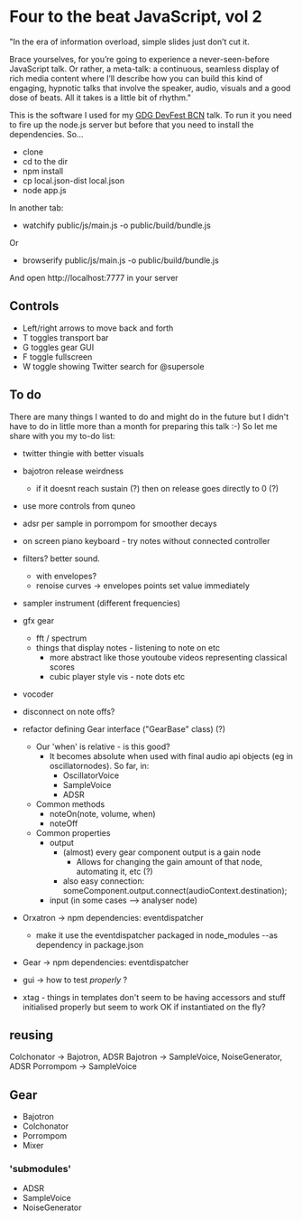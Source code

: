 # Four to the beat JavaScript, vol 2

"In the era of information overload, simple slides just don’t cut it.

Brace yourselves, for you’re going to experience a never-seen-before JavaScript talk. Or rather, a meta-talk: a continuous, seamless display of rich media content where I’ll describe how you can build this kind of engaging, hypnotic talks that involve the speaker, audio, visuals and a good dose of beats. All it takes is a little bit of rhythm."

This is the software I used for my [GDG DevFest BCN](http://bcn.gdgdevfest.com/) talk. To run it you need to fire up the node.js server but before that you need to install the dependencies. So...

* clone
* cd to the dir
* npm install
* cp local.json-dist local.json
* node app.js

In another tab:
* watchify public/js/main.js -o public/build/bundle.js

Or
* browserify public/js/main.js -o public/build/bundle.js

And open http://localhost:7777 in your server

## Controls

* Left/right arrows to move back and forth
* T toggles transport bar
* G toggles gear GUI
* F toggle fullscreen
* W toggle showing Twitter search for @supersole

## To do

There are many things I wanted to do and might do in the future but I didn't have to do in little more than a month for preparing this talk :-)
So let me share with you my to-do list:

- twitter thingie with better visuals
- bajotron release weirdness
	- if it doesnt reach sustain (?) then on release goes directly to 0 (?)
- use more controls from quneo
- adsr per sample in porrompom for smoother decays
- on screen piano keyboard - try notes without connected controller
- filters? better sound.
	- with envelopes?
	- renoise curves -> envelopes
		points set value immediately
- sampler instrument (different frequencies)
- gfx gear
	- fft / spectrum
	- things that display notes - listening to note on etc
		- more abstract like those youtoube videos representing classical scores
		- cubic player style vis - note dots etc
- vocoder
- disconnect on note offs?
- refactor defining Gear interface ("GearBase" class) (?)
	- Our 'when' is relative - is this good?
		- It becomes absolute when used with final audio api objects (eg in oscillatornodes). So far, in:
			- OscillatorVoice
			- SampleVoice
			- ADSR
	- Common methods
		- noteOn(note, volume, when)
		- noteOff
	- Common properties
		- output
			- (almost) every gear component output is a gain node
				- Allows for changing the gain amount of that node, automating it, etc (?)
			- also easy connection:
				someComponent.output.connect(audioContext.destination);
		- input (in some cases --> analyser node)

- Orxatron -> npm
	dependencies: eventdispatcher
	- make it use the eventdispatcher packaged in node_modules --as dependency in package.json
- Gear -> npm
	dependencies: eventdispatcher
- gui -> how to test *properly* ?
- xtag - things in templates don't seem to be having accessors and stuff initialised properly but seem to work OK if instantiated on the fly?

## reusing

Colchonator -> Bajotron, ADSR
Bajotron -> SampleVoice, NoiseGenerator, ADSR
Porrompom -> SampleVoice

## Gear

- Bajotron
- Colchonator
- Porrompom
- Mixer

### 'submodules'

- ADSR
- SampleVoice
- NoiseGenerator


